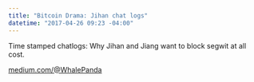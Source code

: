 ```yaml
---
title: "Bitcoin Drama: Jihan chat logs"
datetime: "2017-04-26 09:23 -04:00"
---
```


Time stamped chatlogs: Why Jihan and Jiang want to block segwit at all cost.

[medium.com/@WhalePanda](https://medium.com/@WhalePanda/verified-chatlogs-why-jihan-and-jiang-want-to-block-segwit-at-all-cost-bbf068c5ce0f)
